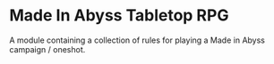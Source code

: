 # Made In Abyss Tabletop RPG
A module containing a collection of rules for playing a Made in Abyss campaign / oneshot.
